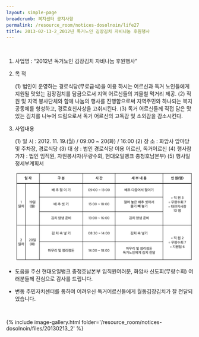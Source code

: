 ```yaml
--- 
layout: simple-page 
breadcrumb: 복지센터 공지사항 
permalink: /resource_room/notices-dosolnoin/life27
title: 2013-02-13-2_2012년 독거노인 김장김치 자비나눔 후원행사
--- 
```

 
1. 사업명 : “2012년 독거노인 김장김치 자비나눔 후원행사”
2. 목 적

    (1) 법인이 운영하는 경로식당(무료급식)을 이용 하시는 어르신과 독거 노인들에게 지원될 맛있는 김장김치를 담금으로서 지역 어르신들의 겨울철 먹거리 제공.
    (2) 직원 및 지역 봉사단체와 함께 나눔의 행사를 진행함으로써 지역주민와 하나되는 복지 공동체를 형성하고, 경로효친사상을 고취시킨다.
    (3) 독거 어르신들께 직접 담은 맛있는 김치를 나누어 드림으로서 독거 어르신의 고독감 및 소외감을 감소시킨다.
 
3. 사업내용

    (1) 일 시 : 2012. 11. 19.(월) / 09:00 ~ 20(화) / 16:00
    (2) 장 소 : 화암사 앞마당 및 주차장, 경로식당
    (3) 대 상 : 법인 경로식당 이용 어르신, 독거어르신
    (4) 행사참가자 : 법인 임직원, 자원봉사자(무량수회, 현대오일뱅크 충청호남본부)
    (5) 행사일정세부계획서
    
    ![](/resource_room/notices-dosolnoin/files/20130213-2.png)

* 도움을 주신 현대오일뱅크 충청호남본부 임직원여러분, 화암사 신도회(무량수회) 여러분들께 진심으로 감사를 드립니다.

* 변동 주민자치센터를 통하여 어려우신 독거어르신들에게 월동김장김치가 잘 전달되었습니다.
 

 

{% include image-gallery.html folder='/resource_room/notices-dosolnoin/files/20130213_2' %}